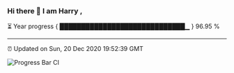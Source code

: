 ### Hi there 👋 I am Harry , 

⏳ Year progress { █████████████████████████████▁ } 96.95 %

---

⏰ Updated on Sun, 20 Dec 2020 19:52:39 GMT

![Progress Bar CI](https://github.com/duykhang68/duykhang68/workflows/Progress%20Bar%20CI/badge.svg)
